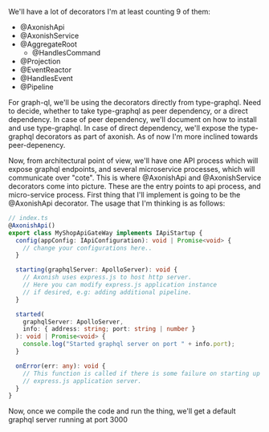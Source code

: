 We'll have a lot of decorators I'm at least counting 9 of them:

- @AxonishApi
- @AxonishService
- @AggregateRoot
  - @HandlesCommand
- @Projection
- @EventReactor
- @HandlesEvent
- @Pipeline

For graph-ql, we'll be using the decorators directly from type-graphql. Need to decide, whether to take type-graphql as peer dependency,
or a direct dependency. In case of peer dependency, we'll document on how to install and use type-graphql. In case of direct dependency,
we'll expose the type-graphql decorators as part of axonish. As of now I'm more inclined towards peer-depenency.

Now, from architectural point of view, we'll have one API process which will expose graphql endpoints, and several microservice processes, which will communicate over "cote". This is where @AxonishApi and @AxonishService decorators come into picture. These are the
entry points to api process, and micro-service process. First thing that I'll implement is going to be the @AxonishApi decorator. The
usage that I'm thinking is as follows:

```ts
// index.ts
@AxonishApi()
export class MyShopApiGateWay implements IApiStartup {
  config(appConfig: IApiConfiguration): void | Promise<void> {
    // change your configurations here..
  }

  starting(graphqlServer: ApolloServer): void {
    // Axonish uses express.js to host http server.
    // Here you can modify express.js application instance
    // if desired, e.g: adding additional pipeline.
  }

  started(
    graphqlServer: ApolloServer,
    info: { address: string; port: string | number }
  ): void | Promise<void> {
    console.log("Started graphql server on port " + info.port);
  }

  onError(err: any): void {
    // This function is called if there is some failure on starting up
    // express.js application server.
  }
}
```

Now, once we compile the code and run the thing, we'll get a default graphql server running at port 3000
